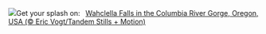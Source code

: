 ![](https://www.bing.com/th?id=OHR.WahclellaFalls_EN-GB8488291917_UHD.jpg&w=1000)Get your splash on:&nbsp;&ensp;[Wahclella Falls in the Columbia River Gorge, Oregon, USA (© Eric Vogt/Tandem Stills + Motion)](https://www.bing.com/th?id=OHR.WahclellaFalls_EN-GB8488291917_UHD.jpg)
<br><br/>
